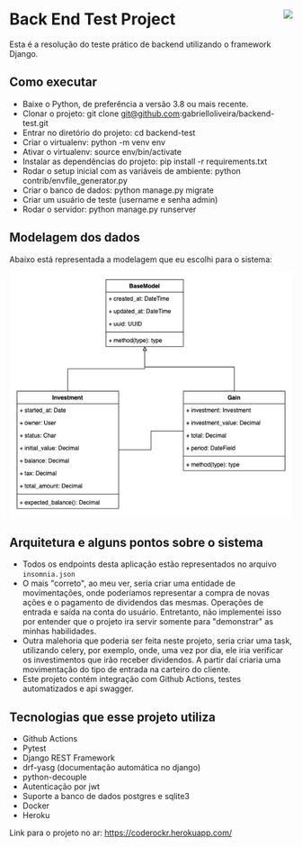# Back End Test Project <img src="https://coderockr.com/assets/images/coderockr.svg" align="right" height="50px" />

Esta é a resolução do teste prático de backend utilizando o framework Django.

## Como executar

- Baixe o Python, de preferência a versão 3.8 ou mais recente.
- Clonar o projeto: git clone git@github.com:gabrielloliveira/backend-test.git
- Entrar no diretório do projeto: cd backend-test
- Criar o virtualenv: python -m venv env
- Ativar o virtualenv: source env/bin/activate
- Instalar as dependências do projeto: pip install -r requirements.txt
- Rodar o setup inicial com as variáveis de ambiente: python contrib/envfile_generator.py
- Criar o banco de dados: python manage.py migrate
- Criar um usuário de teste (username e senha admin)
- Rodar o servidor: python manage.py runserver

## Modelagem dos dados

Abaixo está representada a modelagem que eu escolhi para o sistema:

<img src="contrib/images/coderockr.drawio.png">

## Arquitetura e alguns pontos sobre o sistema

- Todos os endpoints desta aplicação estão representados no arquivo `insomnia.json`
- O mais "correto", ao meu ver, seria criar uma entidade de movimentações, onde poderíamos representar a compra de 
novas ações e o pagamento de dividendos das mesmas. Operações de entrada e saída na conta do usuário. Entretanto, 
não implementei isso por entender que o projeto ira servir somente para "demonstrar" as minhas habilidades.
- Outra malehoria que poderia ser feita neste projeto, seria criar uma task, utilizando celery, por exemplo, onde, 
uma vez por dia, ele iria verificar os investimentos que irão receber dividendos. A partir daí criaria uma movimentação 
do tipo de entrada na carteiro do cliente.  
- Este projeto contém integração com Github Actions, testes automatizados e api swagger. 

## Tecnologias que esse projeto utiliza

- Github Actions
- Pytest
- Django REST Framework
- drf-yasg (documentação automática no django)
- python-decouple
- Autenticação por jwt
- Suporte a banco de dados postgres e sqlite3
- Docker
- Heroku

Link para o projeto no ar: https://coderockr.herokuapp.com/
